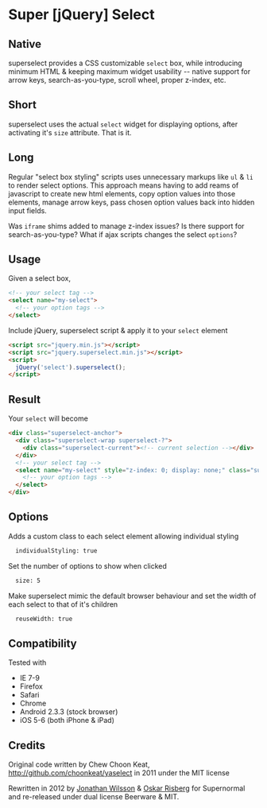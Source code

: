 # Super [jQuery] Select

## Native

superselect provides a CSS customizable ``select`` box, while introducing minimum HTML & keeping maximum widget usability -- native support for arrow keys, search-as-you-type, scroll wheel, proper z-index, etc.

## Short

superselect uses the actual ``select`` widget for displaying options, after activating it's ``size`` attribute. That is it.

## Long

Regular "select box styling" scripts uses unnecessary markups like ``ul`` & ``li`` to render select options. This approach means having to add reams of javascript to create new html elements, copy option values into those elements, manage arrow keys, pass chosen option values back into hidden input fields.

Was ``iframe`` shims added to manage z-index issues? Is there support for search-as-you-type? What if ajax scripts changes the select ``options``?

## Usage

Given a select box,

```html
<!-- your select tag -->
<select name="my-select">
  <!-- your option tags -->
</select>
```

Include jQuery, superselect script & apply it to your ``select`` element

```html
<script src="jquery.min.js"></script>
<script src="jquery.superselect.min.js"></script>
<script>
  jQuery('select').superselect();
</script>
```

## Result

Your ``select`` will become

```html
<div class="superselect-anchor">
  <div class="superselect-wrap superselect-?">
    <div class="superselect-current"><!-- current selection --></div>
  </div>
  <!-- your select tag -->
  <select name="my-select" style="z-index: 0; display: none;" class="superselect-select" size="?">
    <!-- your option tags -->
  </select>
</div>
```

## Options

Adds a custom class to each select element allowing individual styling
```html
  individualStyling: true
```

Set the number of options to show when clicked
```html
  size: 5
```

Make superselect mimic the default browser behaviour and set the width of each select to that of it's children
```html
  reuseWidth: true
```

## Compatibility 

Tested with
* IE 7-9
* Firefox
* Safari
* Chrome
* Android 2.3.3 (stock browser)
* iOS 5-6 (both iPhone & iPad)

## Credits

Original code written by Chew Choon Keat, http://github.com/choonkeat/yaselect in 2011 under the MIT license

Rewritten in 2012 by [Jonathan Wilsson](https://github.com/jwilsson) & [Oskar Risberg](https://github.com/kokarn) for Supernormal and re-released under dual license Beerware & MIT.
